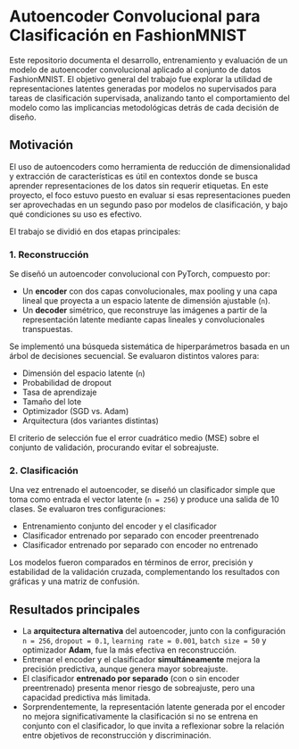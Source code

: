 # Autoencoder Convolucional para Clasificación en FashionMNIST

Este repositorio documenta el desarrollo, entrenamiento y evaluación de un modelo de autoencoder convolucional aplicado al conjunto de datos FashionMNIST. El objetivo general del trabajo fue explorar la utilidad de representaciones latentes generadas por modelos no supervisados para tareas de clasificación supervisada, analizando tanto el comportamiento del modelo como las implicancias metodológicas detrás de cada decisión de diseño.

## Motivación

El uso de autoencoders como herramienta de reducción de dimensionalidad y extracción de características es útil en contextos donde se busca aprender representaciones de los datos sin requerir etiquetas. En este proyecto, el foco estuvo puesto en evaluar si esas representaciones pueden ser aprovechadas en un segundo paso por modelos de clasificación, y bajo qué condiciones su uso es efectivo. 

El trabajo se dividió en dos etapas principales:

### 1. Reconstrucción

Se diseñó un autoencoder convolucional con PyTorch, compuesto por:

- Un **encoder** con dos capas convolucionales, max pooling y una capa lineal que proyecta a un espacio latente de dimensión ajustable (`n`).
- Un **decoder** simétrico, que reconstruye las imágenes a partir de la representación latente mediante capas lineales y convolucionales transpuestas.

Se implementó una búsqueda sistemática de hiperparámetros basada en un árbol de decisiones secuencial. Se evaluaron distintos valores para:

- Dimensión del espacio latente (`n`)
- Probabilidad de dropout
- Tasa de aprendizaje
- Tamaño del lote
- Optimizador (SGD vs. Adam)
- Arquitectura (dos variantes distintas)

El criterio de selección fue el error cuadrático medio (MSE) sobre el conjunto de validación, procurando evitar el sobreajuste.

### 2. Clasificación

Una vez entrenado el autoencoder, se diseñó un clasificador simple que toma como entrada el vector latente (`n = 256`) y produce una salida de 10 clases. Se evaluaron tres configuraciones:

- Entrenamiento conjunto del encoder y el clasificador
- Clasificador entrenado por separado con encoder preentrenado
- Clasificador entrenado por separado con encoder no entrenado

Los modelos fueron comparados en términos de error, precisión y estabilidad de la validación cruzada, complementando los resultados con gráficas y una matriz de confusión.

## Resultados principales

- La **arquitectura alternativa** del autoencoder, junto con la configuración `n = 256`, `dropout = 0.1`, `learning rate = 0.001`, `batch size = 50` y optimizador **Adam**, fue la más efectiva en reconstrucción.
- Entrenar el encoder y el clasificador **simultáneamente** mejora la precisión predictiva, aunque genera mayor sobreajuste.
- El clasificador **entrenado por separado** (con o sin encoder preentrenado) presenta menor riesgo de sobreajuste, pero una capacidad predictiva más limitada.
- Sorprendentemente, la representación latente generada por el encoder no mejora significativamente la clasificación si no se entrena en conjunto con el clasificador, lo que invita a reflexionar sobre la relación entre objetivos de reconstrucción y discriminación.
